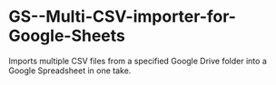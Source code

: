# GS--Multi-CSV-importer-for-Google-Sheets
Imports multiple CSV files from a specified Google Drive folder into a Google Spreadsheet in one take.  
